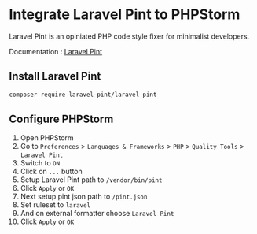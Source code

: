 # Integrate Laravel Pint to PHPStorm

Laravel Pint is an opiniated PHP code style fixer for minimalist developers.

Documentation : [Laravel Pint](https://laravel.com/docs/10.x/pint)

## Install Laravel Pint
```bash
composer require laravel-pint/laravel-pint
```

## Configure PHPStorm
1. Open PHPStorm
2. Go to `Preferences` > `Languages & Frameworks` > `PHP` > `Quality Tools` > `Laravel Pint`
3. Switch to `ON`
4. Click on `...` button
5. Setup Laravel Pint path to `/vendor/bin/pint`
6. Click `Apply` or `OK`
7. Next setup pint json path to `/pint.json`
8. Set ruleset to `laravel`
9. And on external formatter choose `Laravel Pint`
9. Click `Apply` or `OK`



